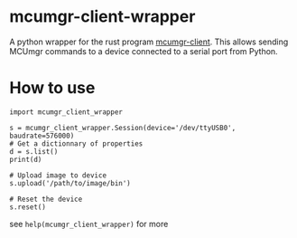 # mcumgr-client-wrapper

A python wrapper for the rust program [mcumgr-client](https://github.com/vouch-opensource/mcumgr-client).
This allows sending MCUmgr commands to a device connected to a serial port from Python.

# How to use

```
import mcumgr_client_wrapper

s = mcumgr_client_wrapper.Session(device='/dev/ttyUSB0', baudrate=576000)
# Get a dictionnary of properties 
d = s.list()
print(d)

# Upload image to device
s.upload('/path/to/image/bin')

# Reset the device
s.reset()
```

see `help(mcumgr_client_wrapper)` for more
